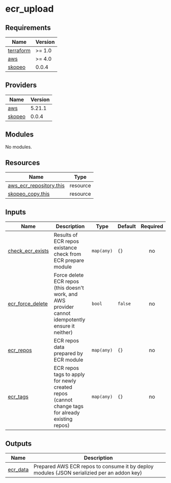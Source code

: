 # ecr_upload

<!-- BEGINNING OF PRE-COMMIT-TERRAFORM DOCS HOOK -->
## Requirements

| Name | Version |
|------|---------|
| <a name="requirement_terraform"></a> [terraform](#requirement\_terraform) | >= 1.0 |
| <a name="requirement_aws"></a> [aws](#requirement\_aws) | >= 4.0 |
| <a name="requirement_skopeo"></a> [skopeo](#requirement\_skopeo) | 0.0.4 |

## Providers

| Name | Version |
|------|---------|
| <a name="provider_aws"></a> [aws](#provider\_aws) | 5.21.1 |
| <a name="provider_skopeo"></a> [skopeo](#provider\_skopeo) | 0.0.4 |

## Modules

No modules.

## Resources

| Name | Type |
|------|------|
| [aws_ecr_repository.this](https://registry.terraform.io/providers/hashicorp/aws/latest/docs/resources/ecr_repository) | resource |
| [skopeo_copy.this](https://registry.terraform.io/providers/abergmeier/skopeo/0.0.4/docs/resources/copy) | resource |

## Inputs

| Name | Description | Type | Default | Required |
|------|-------------|------|---------|:--------:|
| <a name="input_check_ecr_exists"></a> [check\_ecr\_exists](#input\_check\_ecr\_exists) | Results of ECR repos existance check from ECR prepare module | `map(any)` | `{}` | no |
| <a name="input_ecr_force_delete"></a> [ecr\_force\_delete](#input\_ecr\_force\_delete) | Force delete ECR repos (this doesn't work, and AWS provider cannot idempotently ensure it neither) | `bool` | `false` | no |
| <a name="input_ecr_repos"></a> [ecr\_repos](#input\_ecr\_repos) | ECR repos data prepared by ECR module | `map(any)` | `{}` | no |
| <a name="input_ecr_tags"></a> [ecr\_tags](#input\_ecr\_tags) | ECR repos tags to apply for newly created repos (cannot change tags for already existing repos) | `map(any)` | `{}` | no |

## Outputs

| Name | Description |
|------|-------------|
| <a name="output_ecr_data"></a> [ecr\_data](#output\_ecr\_data) | Prepared AWS ECR repos to consume it by deploy modules (JSON serializied per an addon key) |
<!-- END OF PRE-COMMIT-TERRAFORM DOCS HOOK -->
